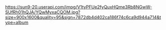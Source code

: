 https://sun9-20.userapi.com/impg/V1tyPFUe2fyQuxHQme3Rb8NGwW-SUfRh01hQJA/YQwMyxaCQOM.jpg?size=900x1600&quality=95&sign=7872db4d402ca186f74c6ca9d944a714&type=album
